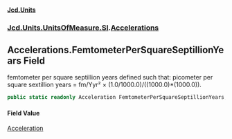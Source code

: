 #### [Jcd.Units](index.md 'index')

### [Jcd.Units.UnitsOfMeasure.SI](Jcd.Units.UnitsOfMeasure.SI.md 'Jcd.Units.UnitsOfMeasure.SI').[Accelerations](Accelerations.md 'Jcd.Units.UnitsOfMeasure.SI.Accelerations')

## Accelerations.FemtometerPerSquareSeptillionYears Field

femtometer per square septillion years defined such that: picometer per square sextillion years = fm/Yyr² ×
(1.0/1000.0)/((1000.0)*(1000.0)).

```csharp
public static readonly Acceleration FemtometerPerSquareSeptillionYears;
```

#### Field Value

[Acceleration](Acceleration.md 'Jcd.Units.UnitTypes.Acceleration')
